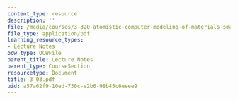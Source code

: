 ```yaml
---
content_type: resource
description: ''
file: /media/courses/3-320-atomistic-computer-modeling-of-materials-sma-5107-spring-2005/a57a62f910ed730ce2b698b45c6eeee9_3_03.pdf
file_type: application/pdf
learning_resource_types:
- Lecture Notes
ocw_type: OCWFile
parent_title: Lecture Notes
parent_type: CourseSection
resourcetype: Document
title: 3_03.pdf
uid: a57a62f9-10ed-730c-e2b6-98b45c6eeee9
---
```

